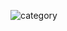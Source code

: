 ![category](https://user-images.githubusercontent.com/72513126/123040467-6a6d1b80-d411-11eb-9f20-1791e73de10f.png)
